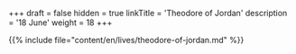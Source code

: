+++
draft = false
hidden = true
linkTitle = 'Theodore of Jordan'
description = '18 June'
weight = 18
+++

{{% include file="content/en/lives/theodore-of-jordan.md" %}}
